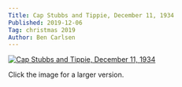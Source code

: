 ```yaml
---
Title: Cap Stubbs and Tippie, December 11, 1934
Published: 2019-12-06
Tag: christmas 2019
Author: Ben Carlsen
---
```


[![Cap Stubbs and Tippie, December 11, 1934](http://blog.arkholt.com/media/decstrips2019/06-cap-stubbs-Tue__Dec_11__1934_.jpg)](http://blog.arkholt.com/media/decstrips2019/06-cap-stubbs-Tue__Dec_11__1934_.jpg)

Click the image for a larger version.
